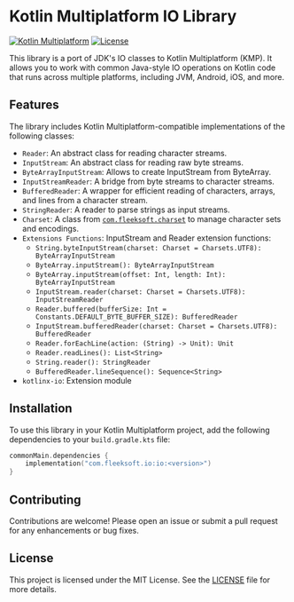# Kotlin Multiplatform IO Library

[![Kotlin Multiplatform](https://img.shields.io/badge/Kotlin-Multiplatform-blueviolet)](https://kotlinlang.org/docs/multiplatform.html)
[![License](https://img.shields.io/badge/license-MIT-green.svg)](LICENSE.md)

This library is a port of JDK's IO classes to Kotlin Multiplatform (KMP). It allows you to work with common Java-style IO operations on Kotlin code that runs across multiple platforms, including JVM, Android, iOS, and more.

## Features

The library includes Kotlin Multiplatform-compatible implementations of the following classes:

- `Reader`: An abstract class for reading character streams.
- `InputStream`: An abstract class for reading raw byte streams.
- `ByteArrayInputStream`: Allows to create InputStream from ByteArray.
- `InputStreamReader`: A bridge from byte streams to character streams.
- `BufferedReader`: A wrapper for efficient reading of characters, arrays, and lines from a character stream.
- `StringReader`: A reader to parse strings as input streams.
- `Charset`: A class from [`com.fleeksoft.charset`](https://github.com/fleeksoft/charset) to manage character sets and encodings.
- `Extensions Functions`: InputStream and Reader extension functions:
    - `String.byteInputStream(charset: Charset = Charsets.UTF8): ByteArrayInputStream`
    - `ByteArray.inputStream(): ByteArrayInputStream`
    - `ByteArray.inputStream(offset: Int, length: Int): ByteArrayInputStream`
    - `InputStream.reader(charset: Charset = Charsets.UTF8): InputStreamReader`
    - `Reader.buffered(bufferSize: Int = Constants.DEFAULT_BYTE_BUFFER_SIZE): BufferedReader`
    - `InputStream.bufferedReader(charset: Charset = Charsets.UTF8): BufferedReader`
    - `Reader.forEachLine(action: (String) -> Unit): Unit`
    - `Reader.readLines(): List<String>`
    - `String.reader(): StringReader`
    - `BufferedReader.lineSequence(): Sequence<String>`
- `kotlinx-io`: Extension module

## Installation

To use this library in your Kotlin Multiplatform project, add the following dependencies to your `build.gradle.kts` file:

```kotlin
commonMain.dependencies {
    implementation("com.fleeksoft.io:io:<version>")
}
```

## Contributing
Contributions are welcome! Please open an issue or submit a pull request for any enhancements or bug fixes.

## License
This project is licensed under the MIT License. See the [LICENSE](LICENSE.md) file for more details.